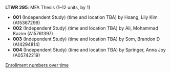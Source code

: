 **LTWR 295**: MFA Thesis (1–12 units, by 1)

- **001** (Independent Study) (time and location TBA) by Hoang, Lily Kim (A15367299)
- **002** (Independent Study) (time and location TBA) by Ali, Mohammad Kazim (A15761397)
- **003** (Independent Study) (time and location TBA) by Som, Brandon D (A14294814)
- **004** (Independent Study) (time and location TBA) by Springer, Anna Joy (A05742219)

[Enrollment numbers over time](./LTWR295.tsv)
